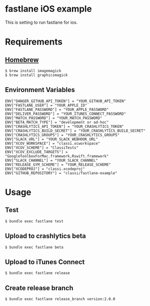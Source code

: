 # fastlane iOS example

This is setting to run fastlane for ios.

# Requirements

## [Homebrew](https://brew.sh/)

```
$ brew install imagemagick
$ brew install graphicsmagick
```

## Environment Variables

```
ENV["DANGER_GITHUB_API_TOKEN"] = "YOUR_GITHUB_API_TOKEN"
ENV["FASTLANE_USER"] = "YOUR_APPLE_ID"
ENV["FASTLANE_PASSWORD"] = "YOUR_APPLE_PASSWORD"
ENV["DELIVER_PASSWORD"] = "YOUR_ITUNES_CONNECT_PASSWORD"
ENV["MATCH_PASSWORD"] = "YOUR_MATCH_PASSWORD"
ENV["BETA_MATCH_TYPE"] = "development or ad-hoc"
ENV["CRASHLYTICS_API_TOKEN"] = "YOUR_CRASHLYTICS_TOKEN"
ENV["CRASHLYTICS_BUILD_SECRET"] = "YOUR_CRASHLYTICS_BUILD_SECRET"
ENV["CRASHLYTICS_GROUPS"] = "YOUR_CRASHLYTICS_GROUPS"
ENV["SLACK_URL"] = "YOUR_SLACK_WEBHOOK_URL"
ENV["XCOV_WORKSPACE"] = "classi.xcworkspace"
ENV["XCOV_SCHEME"] = "ClassiTests"
ENV["XCOV_EXCLUDE_TARGETS"] = "GoogleToolboxForMac.framework,Rswift.framework"
ENV["SLACK_CHANNEL"] = "YOUR_SLACK_CHANNEL"
ENV["RELEASE_GYM_SCHEME"] = "YOUR_RELEASE_SCHEME"
ENV["XCODEPROJ"] = "classi.xcodeproj"
ENV["GITHUB_REPOSITORY"] = "classi/fastlane-example"
```

# Usage

## Test

```
$ bundle exec fastlane test
```

## Upload to crashlytics beta

```
$ bundle exec fastlane beta
```

## Upload to iTunes Connect

```
$ bundle exec fastlane release
```

## Create release branch

```
$ bundle exec fastlane release_branch version:2.0.0
```

